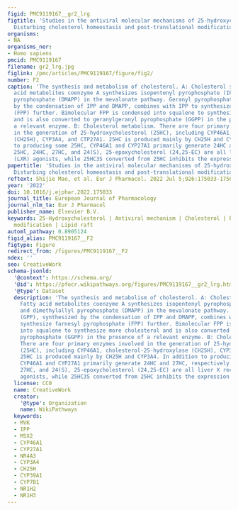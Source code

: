 ```yaml
---
figid: PMC9119167__gr2_lrg
figtitle: 'Studies in the antiviral molecular mechanisms of 25-hydroxycholesterol:
  Disturbing cholesterol homeostasis and post-translational modification of proteins'
organisms:
- NA
organisms_ner:
- Homo sapiens
pmcid: PMC9119167
filename: gr2_lrg.jpg
figlink: /pmc/articles/PMC9119167/figure/fig2/
number: F2
caption: 'The synthesis and metabolism of cholesterol. A: Cholesterol synthesis. Fatty
  acid metabolites coenzyme A synthesizes isopentenyl pyrophosphate (IPP) and dimethylallyl
  pyrophosphate (DMAPP) in the mevalonate pathway. Geranyl pyrophosphate (GPP), synthesized
  by the condensation of IPP and DMAPP, combines with IPP to synthesize farnesyl pyrophosphate
  (FPP) further. Bimolecular FPP is condensed into squalene to synthesize more cholesterol
  and is also converted to geranylgeranyl pyrophosphate (GGPP) in the presence of
  a relevant enzyme. B: Cholesterol metabolism. There are four primary enzymes involved
  in the generation of 25-hydroxycholesterol (25HC), including CYP46A1, cholesterol-25-hydroxylase
  (CH25H), CYP3A4, and CTP27A1. 25HC is produced mainly by CH25H and CYP3A4. In addition
  to producing some 25HC, CYP46A1 and CYP27A1 primarily generate 24HC and 27HC, respectively.
  25HC, 24HC, 27HC, and 24(S), 25-epoxycholesterol (24,25-EC) are all liver X receptor
  (LXR) agonists, while 25HC3S converted from 25HC inhibits the expression of LXR.'
papertitle: 'Studies in the antiviral molecular mechanisms of 25-hydroxycholesterol:
  Disturbing cholesterol homeostasis and post-translational modification of proteins.'
reftext: Shijie Mao, et al. Eur J Pharmacol. 2022 Jul 5;926:175033-175033.
year: '2022'
doi: 10.1016/j.ejphar.2022.175033
journal_title: European Journal of Pharmacology
journal_nlm_ta: Eur J Pharmacol
publisher_name: Elsevier B.V.
keywords: 25-Hydroxycholesterol | Antiviral mechanism | Cholesterol | Post-translational
  modification | Lipid raft
automl_pathway: 0.8905124
figid_alias: PMC9119167__F2
figtype: Figure
redirect_from: /figures/PMC9119167__F2
ndex: ''
seo: CreativeWork
schema-jsonld:
  '@context': https://schema.org/
  '@id': https://pfocr.wikipathways.org/figures/PMC9119167__gr2_lrg.html
  '@type': Dataset
  description: 'The synthesis and metabolism of cholesterol. A: Cholesterol synthesis.
    Fatty acid metabolites coenzyme A synthesizes isopentenyl pyrophosphate (IPP)
    and dimethylallyl pyrophosphate (DMAPP) in the mevalonate pathway. Geranyl pyrophosphate
    (GPP), synthesized by the condensation of IPP and DMAPP, combines with IPP to
    synthesize farnesyl pyrophosphate (FPP) further. Bimolecular FPP is condensed
    into squalene to synthesize more cholesterol and is also converted to geranylgeranyl
    pyrophosphate (GGPP) in the presence of a relevant enzyme. B: Cholesterol metabolism.
    There are four primary enzymes involved in the generation of 25-hydroxycholesterol
    (25HC), including CYP46A1, cholesterol-25-hydroxylase (CH25H), CYP3A4, and CTP27A1.
    25HC is produced mainly by CH25H and CYP3A4. In addition to producing some 25HC,
    CYP46A1 and CYP27A1 primarily generate 24HC and 27HC, respectively. 25HC, 24HC,
    27HC, and 24(S), 25-epoxycholesterol (24,25-EC) are all liver X receptor (LXR)
    agonists, while 25HC3S converted from 25HC inhibits the expression of LXR.'
  license: CC0
  name: CreativeWork
  creator:
    '@type': Organization
    name: WikiPathways
  keywords:
  - MVK
  - IPP
  - MSX2
  - CYP46A1
  - CYP27A1
  - NR4A3
  - CYP3A4
  - CH25H
  - CYP39A1
  - CYP7B1
  - NR1H2
  - NR1H3
---
```

